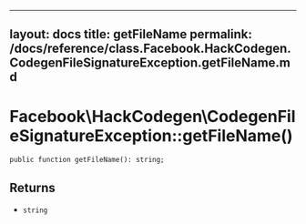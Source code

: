 
***

layout: docs
title: getFileName
permalink: /docs/reference/class.Facebook.HackCodegen.CodegenFileSignatureException.getFileName.md
---







# Facebook\\HackCodegen\\CodegenFileSignatureException::getFileName()




``` Hack
public function getFileName(): string;
```




## Returns




- ` string `